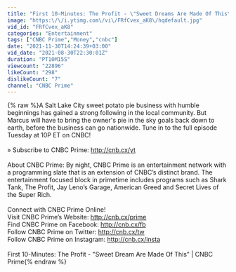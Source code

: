 ```yaml
---
title: "First 10-Minutes: The Profit - \"Sweet Dreams Are Made Of This\" | CNBC Prime"
image: "https:\/\/i.ytimg.com\/vi\/FRfCvex_aK8\/hqdefault.jpg"
vid_id: "FRfCvex_aK8"
categories: "Entertainment"
tags: ["CNBC Prime","Money","cnbc"]
date: "2021-11-30T14:24:39+03:00"
vid_date: "2021-08-30T22:30:01Z"
duration: "PT10M15S"
viewcount: "22896"
likeCount: "298"
dislikeCount: "7"
channel: "CNBC Prime"
---
```

{% raw %}A Salt Lake City sweet potato pie business with humble beginnings has gained a strong following in the local community.  But Marcus will have to bring the owner's pie in the sky goals back down to earth, before the business can go nationwide. Tune in to the full episode Tuesday at 10P ET on CNBC!<br /><br />» Subscribe to CNBC Prime: <a rel="nofollow" target="blank" href="http://cnb.cx/yt">http://cnb.cx/yt</a><br /><br />About CNBC Prime: By night, CNBC Prime is an entertainment network with a programming slate that is an extension of CNBC’s distinct brand.  The entertainment focused block in primetime includes programs such as Shark Tank, The Profit, Jay Leno’s Garage, American Greed and Secret Lives of the Super Rich. <br /><br />Connect with CNBC Prime Online!<br />Visit CNBC Prime’s Website: <a rel="nofollow" target="blank" href="http://cnb.cx/prime">http://cnb.cx/prime</a><br />Find CNBC Prime on Facebook: <a rel="nofollow" target="blank" href="http://cnb.cx/fb">http://cnb.cx/fb</a><br />Follow CNBC Prime on Twitter: <a rel="nofollow" target="blank" href="http://cnb.cx/tw">http://cnb.cx/tw</a><br />Follow CNBC Prime on Instagram: <a rel="nofollow" target="blank" href="http://cnb.cx/insta">http://cnb.cx/insta</a><br /><br />First 10-Minutes: The Profit - &quot;Sweet Dream Are Made Of This&quot; | CNBC Prime{% endraw %}
